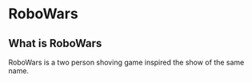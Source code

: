 # RoboWars

## What is RoboWars
RoboWars is a two person shoving game inspired the show of the same name.